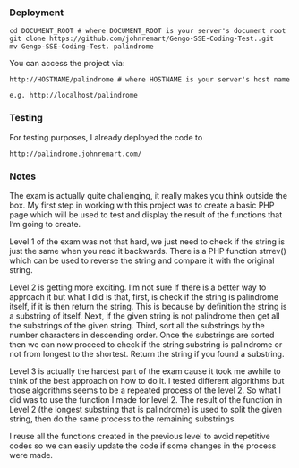 ### Deployment
```
cd DOCUMENT_ROOT # where DOCUMENT_ROOT is your server's document root
git clone https://github.com/johnremart/Gengo-SSE-Coding-Test..git
mv Gengo-SSE-Coding-Test. palindrome
```

You can access the project via:
```
http://HOSTNAME/palindrome # where HOSTNAME is your server's host name

e.g. http://localhost/palindrome
```

### Testing
For testing purposes, I already deployed the code to 
```
http://palindrome.johnremart.com/
```

### Notes
The exam is actually quite challenging, it really makes you think outside the box. My first step in working with this project was to create a basic PHP page which will be used to test and display the result of the functions that I’m going to create.

Level 1 of the exam was not that hard, we just need to check if the string is just the same when you read it backwards. There is a PHP function strrev() which can be used to reverse the string and compare it with the original string.

Level 2 is getting more exciting. I’m not sure if there is a better way to approach it but what I did is that, first, is check if the string is palindrome itself, if it is then return the string. This is because by definition the string is a substring of itself. Next, if the given string is not palindrome then get all the substrings of the given string. Third, sort all the substrings by the number characters in descending order. Once the substrings are sorted then we can now proceed to check if the string substring is palindrome or not from longest to the shortest. Return the string if you found a substring.

Level 3 is actually the hardest part of the exam cause it took me awhile to think of the best approach on how to do it. I tested different algorithms but those algorithms seems to be a repeated process of the level 2. So what I did was to use the function I made for level 2. The result of the function in Level 2 (the longest substring that is palindrome) is used to split the given string, then do the same process to the remaining substrings.

I reuse all the functions created in the previous level to avoid repetitive codes so we can easily update the code if some changes in the process were made.
